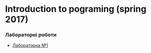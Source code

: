 # [](#header-1) Introduction to pograming (spring 2017)

### Лабораторні роботи
* [Лабораторна №1](another.md)
